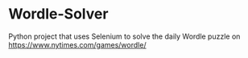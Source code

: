 # Wordle-Solver
Python project that uses Selenium to solve the daily Wordle puzzle on https://www.nytimes.com/games/wordle/
